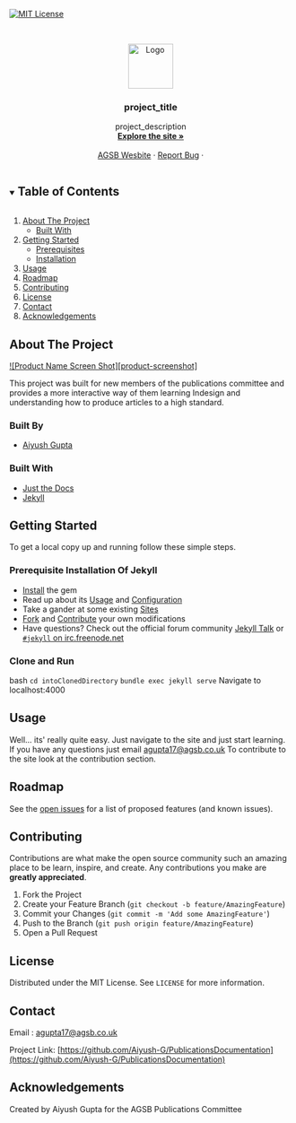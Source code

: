 <!--[![Contributors][contributors-shield]][contributors-url]
[![Forks][forks-shield]][forks-url]
[![Stargazers][stars-shield]][stars-url]
[![Issues][issues-shield]][issues-url] -->
[![MIT License][license-shield]][license-url]
<!--[![LinkedIn][linkedin-shield]][linkedin-url]-->



<!-- PROJECT LOGO -->
<br />
<p align="center">
  <a href="https://github.com/Aiyush-G/PublicationsDocumentation">
    <img src="https://pbs.twimg.com/profile_images/693741893142888448/JmprlMVi.jpg" alt="Logo" width="80" height="80">
  </a>

  <h3 align="center">project_title</h3>

  <p align="center">
    project_description
    <br />
    <a href="https://aiyush-g.github.io/PublicationsDocumentation/"><strong>Explore the site »</strong></a>
    <br />
    <br />
    <a href="http://agsb.co.uk">AGSB Wesbite</a>
    ·
    <a href="https://github.com/Aiyush-G/PublicationsDocumentation/issues">Report Bug</a>
    ·
    <!--<a href="https://github.com/github_username/repo_name/issues">Request Feature</a>-->
  </p>
</p>



<!-- TABLE OF CONTENTS -->
<details open="open">
  <summary><h2 style="display: inline-block">Table of Contents</h2></summary>
  <ol>
    <li>
      <a href="#about-the-project">About The Project</a>
      <ul>
        <li><a href="#built-with">Built With</a></li>
      </ul>
    </li>
    <li>
      <a href="#getting-started">Getting Started</a>
      <ul>
        <li><a href="#prerequisites">Prerequisites</a></li>
        <li><a href="#installation">Installation</a></li>
      </ul>
    </li>
    <li><a href="#usage">Usage</a></li>
    <li><a href="#roadmap">Roadmap</a></li>
    <li><a href="#contributing">Contributing</a></li>
    <li><a href="#license">License</a></li>
    <li><a href="#contact">Contact</a></li>
    <li><a href="#acknowledgements">Acknowledgements</a></li>
  </ol>
</details>



<!-- ABOUT THE PROJECT -->
## About The Project

[![Product Name Screen Shot][product-screenshot]](https://example.com)

This project was built for new members of the publications committee and provides a more interactive way of them learning Indesign and understanding how to produce articles to a high standard.


### Built By

* [Aiyush Gupta](https://github.com/Aiyush-G)

### Built With
* [Just the Docs](https://github.com/pmarsceill/just-the-docs)
* [Jekyll](https://github.com/jekyll/jekyll)

<!-- GETTING STARTED -->
## Getting Started

To get a local copy up and running follow these simple steps.


### Prerequisite Installation Of Jekyll

* [Install](https://jekyllrb.com/docs/installation/) the gem
* Read up about its [Usage](https://jekyllrb.com/docs/usage/) and [Configuration](https://jekyllrb.com/docs/configuration/)
* Take a gander at some existing [Sites](https://github.com/jekyll/jekyll/wiki/sites)
* [Fork](https://github.com/jekyll/jekyll/fork) and [Contribute](https://jekyllrb.com/docs/contributing/) your own modifications
* Have questions? Check out the official forum community [Jekyll Talk](https://talk.jekyllrb.com/) or [`#jekyll` on irc.freenode.net](https://botbot.me/freenode/jekyll/)

### Clone and Run
bash
```cd intoClonedDirectory```
```bundle exec jekyll serve```
Navigate to localhost:4000

<!-- USAGE EXAMPLES -->
## Usage

Well... its' really quite easy. Just navigate to the site and just start learning.
If you have any questions just email agupta17@agsb.co.uk
To contribute to the site look at the contribution section.



<!-- ROADMAP -->
## Roadmap

See the [open issues](https://github.com/Aiyush-G/PublicationsDocumentation/issues) for a list of proposed features (and known issues).



<!-- CONTRIBUTING -->
## Contributing

Contributions are what make the open source community such an amazing place to be learn, inspire, and create. Any contributions you make are **greatly appreciated**.

1. Fork the Project
2. Create your Feature Branch (`git checkout -b feature/AmazingFeature`)
3. Commit your Changes (`git commit -m 'Add some AmazingFeature'`)
4. Push to the Branch (`git push origin feature/AmazingFeature`)
5. Open a Pull Request



<!-- LICENSE -->
## License

Distributed under the MIT License. See `LICENSE` for more information.



<!-- CONTACT -->
## Contact

Email : agupta17@agsb.co.uk

Project Link: [https://github.com/Aiyush-G/PublicationsDocumentation](https://github.com/Aiyush-G/PublicationsDocumentation)



<!-- ACKNOWLEDGEMENTS -->
## Acknowledgements

Created by Aiyush Gupta for the AGSB Publications Committee





<!-- MARKDOWN LINKS & IMAGES -->
<!-- https://www.markdownguide.org/basic-syntax/#reference-style-links -->
[contributors-shield]: https://img.shields.io/github/contributors/github_username/repo.svg?style=for-the-badge
[contributors-url]: https://github.com/github_username/repo/graphs/contributors
[forks-shield]: https://img.shields.io/github/forks/github_username/repo.svg?style=for-the-badge
[forks-url]: https://github.com/github_username/repo/network/members
[stars-shield]: https://img.shields.io/github/stars/github_username/repo.svg?style=for-the-badge
[stars-url]: https://github.com/github_username/repo/stargazers
[issues-shield]: https://img.shields.io/github/issues/github_username/repo.svg?style=for-the-badge
[issues-url]: https://github.com/github_username/repo/issues
[license-shield]: https://img.shields.io/github/license/github_username/repo.svg?style=for-the-badge
[license-url]: https://github.com/github_username/repo/blob/master/LICENSE.txt
[linkedin-shield]: https://img.shields.io/badge/-LinkedIn-black.svg?style=for-the-badge&logo=linkedin&colorB=555
[linkedin-url]: https://linkedin.com/in/github_username

